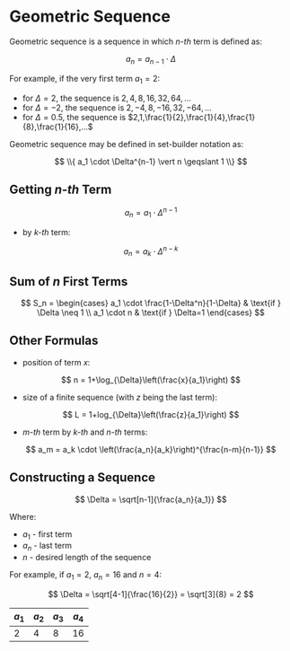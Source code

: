 # Geometric Sequence

Geometric sequence is a sequence in which _n-th_ term is defined as:

$$
a_n = a_{n-1} \cdot \Delta
$$

For example, if the very first term $a_1=2$:

- for $\Delta=2$, the sequence is $2,4,8,16,32,64,...$
- for $\Delta=-2$, the sequence is $2,-4,8,-16,32,-64,...$
- for $\Delta=0.5$, the sequence is $2,1,\frac{1}{2},\frac{1}{4},\frac{1}{8},\frac{1}{16},...$

Geometric sequence may be defined in set-builder notation as:

$$
\\{ a_1 \cdot \Delta^{n-1} \vert n \geqslant 1 \\}
$$

## Getting _n-th_ Term

$$
a_n = a_1 \cdot \Delta^{n-1}
$$

- by _k-th_ term:

$$
a_n = a_k \cdot \Delta^{n-k}
$$

## Sum of $n$ First Terms

$$
S_n = \begin{cases}
a_1 \cdot \frac{1-\Delta^n}{1-\Delta} & \text{if } \Delta \neq 1
\\
a_1 \cdot n & \text{if } \Delta=1
\end{cases}
$$

## Other Formulas

- position of term $x$:

$$
n = 1+\log_{\Delta}\left(\frac{x}{a_1}\right)
$$

- size of a finite sequence (with $z$ being the last term):

$$
L = 1+log_{\Delta}\left(\frac{z}{a_1}\right)
$$

- _m-th_ term by _k-th_ and _n-th_ terms:

$$
a_m = a_k \cdot \left(\frac{a_n}{a_k}\right)^{\frac{n-m}{n-1}}
$$

## Constructing a Sequence

$$
\Delta = \sqrt[n-1]{\frac{a_n}{a_1}}
$$

Where:
- $a_1$ - first term
- $a_n$ - last term
- $n$ - desired length of the sequence

For example, if $a_1=2$, $a_n=16$ and $n=4$:

$$
\Delta = \sqrt[4-1]{\frac{16}{2}} = \sqrt[3]{8} = 2
$$

| $a_1$ | $a_2$ | $a_3$ | $a_4$ |
|--|--|--|--|
| 2 | 4 | 8 | 16 |
